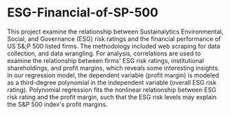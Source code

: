 # ESG-Financial-of-SP-500
 This project examine the relationship between Sustainalytics Environmental, Social, and Governance (ESG) risk ratings and
 the financial performance of US S&;P 500 listed firms.
The methodology included web scraping for data collection, and data wrangling. 
For analysis, correlations are used to examine the relationship between firms' ESG risk ratings, 
institutional shareholdings, and profit margins, which reveals some interesting insights.
In our regression model, the dependent variable (profit margin) is modeled as a third-degree polynomial in the independent variable (overall ESG risk rating).
Polynomial regression fits the nonlinear relationship between ESG risk rating and the profit margin,
such that the ESG risk levels may explain the S&P 500 index's profit margins.
